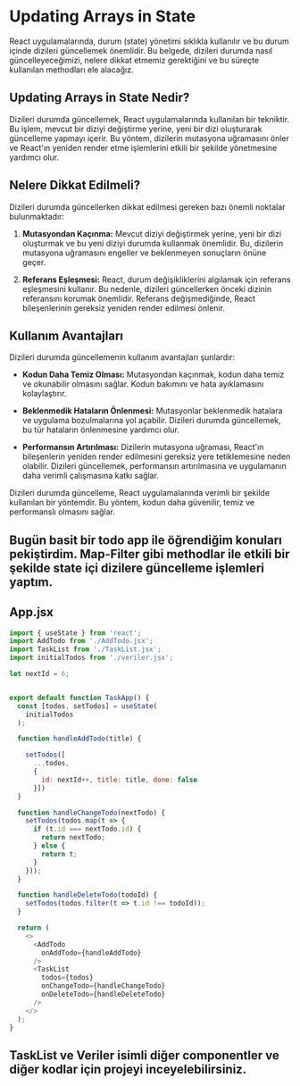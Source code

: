 # Updating Arrays in State

React uygulamalarında, durum (state) yönetimi sıklıkla kullanılır ve bu durum içinde dizileri güncellemek önemlidir. Bu belgede, dizileri durumda nasıl güncelleyeceğimizi, nelere dikkat etmemiz gerektiğini ve bu süreçte kullanılan methodları ele alacağız.

## Updating Arrays in State Nedir?

Dizileri durumda güncellemek, React uygulamalarında kullanılan bir tekniktir. Bu işlem, mevcut bir diziyi değiştirme yerine, yeni bir dizi oluşturarak güncelleme yapmayı içerir. Bu yöntem, dizilerin mutasyona uğramasını önler ve React'ın yeniden render etme işlemlerini etkili bir şekilde yönetmesine yardımcı olur.

## Nelere Dikkat Edilmeli?

Dizileri durumda güncellerken dikkat edilmesi gereken bazı önemli noktalar bulunmaktadır:

1. **Mutasyondan Kaçınma:** Mevcut diziyi değiştirmek yerine, yeni bir dizi oluşturmak ve bu yeni diziyi durumda kullanmak önemlidir. Bu, dizilerin mutasyona uğramasını engeller ve beklenmeyen sonuçların önüne geçer.

2. **Referans Eşleşmesi:** React, durum değişikliklerini algılamak için referans eşleşmesini kullanır. Bu nedenle, dizileri güncellerken önceki dizinin referansını korumak önemlidir. Referans değişmediğinde, React bileşenlerinin gereksiz yeniden render edilmesi önlenir.

## Kullanım Avantajları

Dizileri durumda güncellemenin kullanım avantajları şunlardır:

- **Kodun Daha Temiz Olması:** Mutasyondan kaçınmak, kodun daha temiz ve okunabilir olmasını sağlar. Kodun bakımını ve hata ayıklamasını kolaylaştırır.

- **Beklenmedik Hataların Önlenmesi:** Mutasyonlar beklenmedik hatalara ve uygulama bozulmalarına yol açabilir. Dizileri durumda güncellemek, bu tür hataların önlenmesine yardımcı olur.

- **Performansın Artırılması:** Dizilerin mutasyona uğraması, React'ın bileşenlerin yeniden render edilmesini gereksiz yere tetiklemesine neden olabilir. Dizileri güncellemek, performansın artırılmasına ve uygulamanın daha verimli çalışmasına katkı sağlar.

Dizileri durumda güncelleme, React uygulamalarında verimli bir şekilde kullanılan bir yöntemdir. Bu yöntem, kodun daha güvenilir, temiz ve performanslı olmasını sağlar.

## Bugün basit bir todo app ile öğrendiğim konuları pekiştirdim. Map-Filter gibi methodlar ile etkili bir şekilde state içi dizilere güncelleme işlemleri yaptım.

## App.jsx
```javascript
import { useState } from 'react';
import AddTodo from './AddTodo.jsx';
import TaskList from './TaskList.jsx';
import initialTodos from './veriler.jsx';

let nextId = 6;


export default function TaskApp() {
  const [todos, setTodos] = useState(
    initialTodos
  );

  function handleAddTodo(title) {

    setTodos([
      ...todos,
      {
        id: nextId++, title: title, done: false
      }])
  }

  function handleChangeTodo(nextTodo) {
    setTodos(todos.map(t => {
      if (t.id === nextTodo.id) {
        return nextTodo;
      } else {
        return t;
      }
    }));
  }

  function handleDeleteTodo(todoId) {
    setTodos(todos.filter(t => t.id !== todoId));
  }

  return (
    <>
      <AddTodo
        onAddTodo={handleAddTodo}
      />
      <TaskList
        todos={todos}
        onChangeTodo={handleChangeTodo}
        onDeleteTodo={handleDeleteTodo}
      />
    </>
  );
}
```

## TaskList ve Veriler isimli diğer componentler ve diğer kodlar için projeyi inceyelebilirsiniz.






